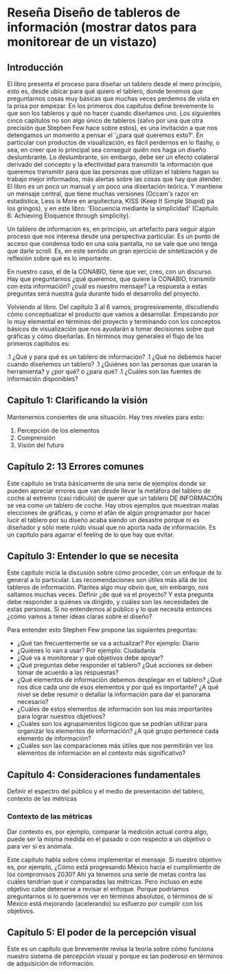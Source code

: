 
# Reseña Diseño de tableros de información (mostrar datos para monitorear de un vistazo)

## Introducción

El libro presenta el proceso para diseñar un tablero desde el mero principio, esto es, desde ubicar para qué quiero el tablero, donde tenemos que preguntarnos cosas muy básicas que muchas veces perdemos de vista en la prisa por empezar. En los primeros dos capítulos define brevemente lo que son los tableros y qué no hacer cuando diseñamos uno. Los siguientes cinco capítulos no son algo único de tableros (salvo por una que otra precisión que Stephen Few hace sobre estos), es una invitación a que nos detengamos un momento a pensar el '¿para qué queremos esto?'. En particular con productos de visualización, es fácil perdernos en lo flashy, o sea, en creer que lo principal sea conseguir quién nos haga un diseño deslumbrante. Lo deslumbrante, sin embargo, debe ser un efecto colateral derivado del concepto y la efectividad para transmitir la información que queremos transmitir para que las personas que utilizan el tablero hagan su trabajo mejor informados, más alertas sobre las cosas que hay que atender. El libro es un poco un manual y un poco una disertación teórica. Y mantiene un mensaje central, que tiene muchas versiones (Occam's razor en estadística, Less is More en arquitectura, KISS (Keep It Simple Stupid) pa los gringos), y en este libro: 'Elocuencia mediante la simplicidad' (Capítulo 6: Achieving Eloquence through simplicity).

Un tablero de información es, en principio, un artefacto para seguir algún proceso que nos interesa desde una perspectiva particular. Es un punto de acceso que condensa todo en una sola pantalla, no se vale que uno tenga que darle scroll. Es, en este sentido un gran ejercicio de sintetización y de reflexión sobre qué es lo importante. 

En nuestro caso, el de la CONABIO, tiene que ver, creo, con un discurso. Hay que preguntarnos ¿qué queremos, que quiere la CONABIO, transmitir con esta información? ¿cuál es nuestro mensaje? La respuesta a estas preguntas será nuestra guía durante todo el desarrollo del proyecto.

Volviendo al libro. Del capítulo 3 al 6 vamos, progresivamente, discutiendo cómo conceptualizar el producto que vamos a desarrollar. Empezando por lo muy elemental en términos del proyecto y terminando con los conceptos básicos de visualización que nos ayudarán a tomar decisiones sobre qué gráficas y cómo diseñarlas. En términos muy generales el flujo de los primeros capítulos es:

.1 ¿Qué y para qué es un tablero de información?
.1 ¿Qué no debemos hacer cuando diseñemos un tablero?
.1 ¿Quiénes son las personas que usaran la herramienta? y ¿por qué? o ¿para qué?
.1 ¿Cuáles son las fuentes de información disponibles?

## Capítulo 1: Clarificando la visión

Mantenernos consientes de una situación. Hay tres niveles para esto:

1. Percepción de los elementos
2. Comprensión
3. Visión del futuro


## Capítulo 2: 13 Errores comunes

Este capítulo se trata básicamente de una serie de ejemplos donde se pueden apreciar errores que van desde llevar la metáfora del tablero de coche al extremo (casi ridículo) de querer que un tablero DE INFORMACIÓN se vea como un tablero de coche. Hay otros ejemplos que muestran malas elecciones de gráficas, y como el afán de algún programador por hacer lucir el tablero por su diseño acaba siendo un desastre porque ni es diseñador y sólo mete ruido visual que no aporta nada de información. Es un capítulo para agarrar el feeling de lo que hay que evitar.

## Capítulo 3: Entender lo que se necesita

Este capítulo inicia la discusión sobre cómo proceder, con un enfoque de lo general a lo particular. Las recomendaciones son útiles más allá de los tableros de información. Plantea algo muy obvio que, sin embargo, nos saltamos muchas veces. Definir ¿de qué va el proyecto? Y esta pregunta debe responder a quiénes va dirigido, y cuáles son las necesidades de estas personas. Si no entendemos al público y lo que necesita entonces ¿cómo vamos a tener ideas claras sobre el diseño? 

Para entender esto Stephen Few propone las siguientes preguntas:

* ¿Qué tan frecuentemente se va a actualizar? Por ejemplo: Diario
* ¿Quiénes lo van a usar? Por ejemplo: Ciudadanía
* ¿Qué va a monitorear y qué objetivos debe apoyar?
* ¿Qué preguntas debe responder el tablero? ¿Qué acciones se deben tomar de acuerdo a las respuestas?
* ¿Qué elementos de información debemos desplegar en el tablero? ¿Qué nos dice cada uno de esos elementos y por qué es importante? ¿A qué nivel se debe resumir o detallar  la información para dar el panorama necesario?
* ¿Cuáles de estos elementos de información son los más importantes para lograr nuestros objetivos?
* ¿Cuáles son los agrupamientos lógicos que se podrían utilizar para organizar los elementos de información? ¿A qué grupo pertenece cada elemento de información?
* ¿Cuáles son las comparaciones más útiles que nos permitirán ver los elementos de información en el contexto más significativo?


## Capítulo 4: Consideraciones fundamentales
Definir el espectro del público y el medio de presentación del tablero, contexto de las métricas

### Contexto de las métricas

Dar contexto es, por ejemplo, comparar la medición actual contra algo, puede ser la misma medida en el pasado o con respecto a un objetivo o para ver si es anómala. 

Este capítulo habla sobre cómo implementar el mensaje. Si nuestro objetivo es, por ejemplo, ¿Cómo está progresando México hacia el cumplimiento de los compromisos 2030? Ahí ya tenemos una serie de metas contra las cuáles tendrían que ir comparadas las métricas. Pero incluso en este objetivo cabe detenerse a revisar el enfoque. Porque podríamos preguntarnos si lo queremos ver en términos absolutos, o términos de si México está mejorando (acelerando) su esfuerzo por cumplir con los objetivos.  

## Capítulo 5: El poder de la percepción visual

Este es un capítulo que brevemente revisa la teoría sobre cómo funciona nuestro sistema de percepción visual y porque es tan poderoso en términos de adquisición de información.
